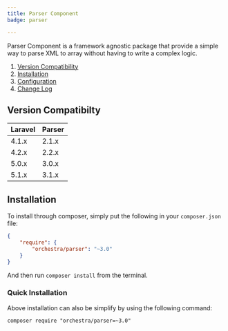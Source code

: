 ```yaml
---
title: Parser Component
badge: parser

---
```


Parser Component is a framework agnostic package that provide a simple way to parse XML to array without having to write a complex logic.

1. [Version Compatibility](#compatibility)
2. [Installation](#installation)
3. [Configuration](#configuration)
4. [Change Log]({doc-url}/components/parser/changes#v3-1)

<a name="compatibility"></a>
## Version Compatibilty

Laravel    | Parser
:----------|:----------
 4.1.x     | 2.1.x
 4.2.x     | 2.2.x
 5.0.x     | 3.0.x
 5.1.x     | 3.1.x

<a name="installation"></a>
## Installation

To install through composer, simply put the following in your `composer.json` file:

```json
{
	"require": {
		"orchestra/parser": "~3.0"
	}
}
```

And then run `composer install` from the terminal.

<a name="quick-installation"></a>
### Quick Installation

Above installation can also be simplify by using the following command:

	composer require "orchestra/parser=~3.0"
